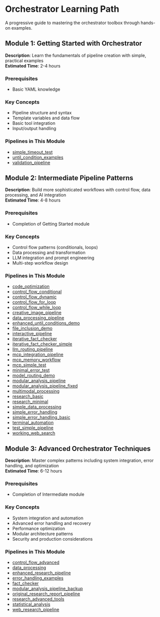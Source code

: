 # Orchestrator Learning Path

A progressive guide to mastering the orchestrator toolbox through hands-on examples.

## Module 1: Getting Started with Orchestrator

**Description**: Learn the fundamentals of pipeline creation with simple, practical examples  
**Estimated Time**: 2-4 hours  

### Prerequisites
- Basic YAML knowledge

### Key Concepts
- Pipeline structure and syntax
- Template variables and data flow
- Basic tool integration
- Input/output handling

### Pipelines in This Module
- [simple_timeout_test](pipelines/simple_timeout_test.md)
- [until_condition_examples](pipelines/until_condition_examples.md)
- [validation_pipeline](pipelines/validation_pipeline.md)

## Module 2: Intermediate Pipeline Patterns

**Description**: Build more sophisticated workflows with control flow, data processing, and AI integration  
**Estimated Time**: 4-8 hours  

### Prerequisites
- Completion of Getting Started module

### Key Concepts
- Control flow patterns (conditionals, loops)
- Data processing and transformation
- LLM integration and prompt engineering
- Multi-step workflow design

### Pipelines in This Module
- [code_optimization](pipelines/code_optimization.md)
- [control_flow_conditional](pipelines/control_flow_conditional.md)
- [control_flow_dynamic](pipelines/control_flow_dynamic.md)
- [control_flow_for_loop](pipelines/control_flow_for_loop.md)
- [control_flow_while_loop](pipelines/control_flow_while_loop.md)
- [creative_image_pipeline](pipelines/creative_image_pipeline.md)
- [data_processing_pipeline](pipelines/data_processing_pipeline.md)
- [enhanced_until_conditions_demo](pipelines/enhanced_until_conditions_demo.md)
- [file_inclusion_demo](pipelines/file_inclusion_demo.md)
- [interactive_pipeline](pipelines/interactive_pipeline.md)
- [iterative_fact_checker](pipelines/iterative_fact_checker.md)
- [iterative_fact_checker_simple](pipelines/iterative_fact_checker_simple.md)
- [llm_routing_pipeline](pipelines/llm_routing_pipeline.md)
- [mcp_integration_pipeline](pipelines/mcp_integration_pipeline.md)
- [mcp_memory_workflow](pipelines/mcp_memory_workflow.md)
- [mcp_simple_test](pipelines/mcp_simple_test.md)
- [minimal_error_test](pipelines/minimal_error_test.md)
- [model_routing_demo](pipelines/model_routing_demo.md)
- [modular_analysis_pipeline](pipelines/modular_analysis_pipeline.md)
- [modular_analysis_pipeline_fixed](pipelines/modular_analysis_pipeline_fixed.md)
- [multimodal_processing](pipelines/multimodal_processing.md)
- [research_basic](pipelines/research_basic.md)
- [research_minimal](pipelines/research_minimal.md)
- [simple_data_processing](pipelines/simple_data_processing.md)
- [simple_error_handling](pipelines/simple_error_handling.md)
- [simple_error_handling_basic](pipelines/simple_error_handling_basic.md)
- [terminal_automation](pipelines/terminal_automation.md)
- [test_simple_pipeline](pipelines/test_simple_pipeline.md)
- [working_web_search](pipelines/working_web_search.md)

## Module 3: Advanced Orchestrator Techniques

**Description**: Master complex patterns including system integration, error handling, and optimization  
**Estimated Time**: 6-12 hours  

### Prerequisites
- Completion of Intermediate module

### Key Concepts
- System integration and automation
- Advanced error handling and recovery
- Performance optimization
- Modular architecture patterns
- Security and production considerations

### Pipelines in This Module
- [control_flow_advanced](pipelines/control_flow_advanced.md)
- [data_processing](pipelines/data_processing.md)
- [enhanced_research_pipeline](pipelines/enhanced_research_pipeline.md)
- [error_handling_examples](pipelines/error_handling_examples.md)
- [fact_checker](pipelines/fact_checker.md)
- [modular_analysis_pipeline_backup](pipelines/modular_analysis_pipeline_backup.md)
- [original_research_report_pipeline](pipelines/original_research_report_pipeline.md)
- [research_advanced_tools](pipelines/research_advanced_tools.md)
- [statistical_analysis](pipelines/statistical_analysis.md)
- [web_research_pipeline](pipelines/web_research_pipeline.md)

